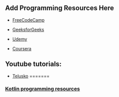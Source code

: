 ## Add Programming Resources Here

- [FreeCodeCamp](https://www.freecodecamp.org/learn/)

- [GeeksforGeeks](https://www.geeksforgeeks.org/)

- [Udemy](https://www.udemy.com/)

- [Coursera](https://www.coursera.org/)

## Youtube tutorials:

- [Telusko](https://www.youtube.com/user/javaboynavin)
=======

<h3><a href="https://kotlinlang.org/docs/reference/">Kotlin programming resources</a></h3>

